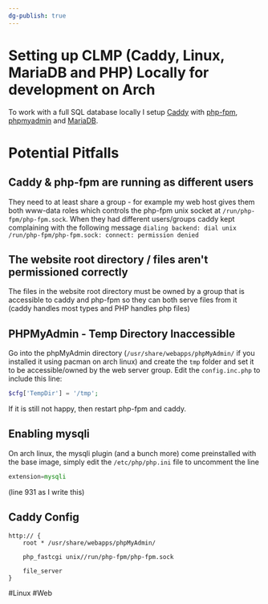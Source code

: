 ```yaml
---
dg-publish: true
---
```

# Setting up CLMP (Caddy, Linux, MariaDB and PHP) Locally for development on Arch
To work with a full SQL database locally I setup [Caddy](https://caddyserver.com/) with [php-fpm](https://archlinux.org/packages/extra/x86_64/php-fpm/), [phpmyadmin](https://archlinux.org/packages/extra/any/phpmyadmin/) and [MariaDB](https://mariadb.org/).

# Potential Pitfalls

## Caddy & php-fpm are running as different users
They need to at least share a group - for example my web host gives them both www-data roles which controls the php-fpm unix socket at `/run/php-fpm/php-fpm.sock`. When they had different users/groups caddy kept complaining with the following message
`dialing backend: dial unix /run/php-fpm/php-fpm.sock: connect: permission denied`

## The website root directory / files aren't permissioned correctly
The files in the website root directory must be owned by a group that is accessible to caddy and php-fpm so they can both serve files from it (caddy handles most types and PHP handles php files)

## PHPMyAdmin - Temp Directory Inaccessible
Go into the phpMyAdmin directory (`/usr/share/webapps/phpMyAdmin/` if you installed it using pacman on arch linux) and create the `tmp` folder and set it to be accessible/owned by the web server group. Edit the `config.inc.php` to include this line:
```php
$cfg['TempDir'] = '/tmp';
```
If it is still not happy, then restart php-fpm and caddy.

## Enabling mysqli
On arch linux, the mysqli plugin (and a bunch more) come preinstalled with the base image, simply edit the `/etc/php/php.ini` file to uncomment the line 
```php
extension=mysqli
```
(line 931 as I write this)

## Caddy Config
```caddyfile
http:// {
	root * /usr/share/webapps/phpMyAdmin/
	
	php_fastcgi unix//run/php-fpm/php-fpm.sock

	file_server
}
```

#Linux #Web